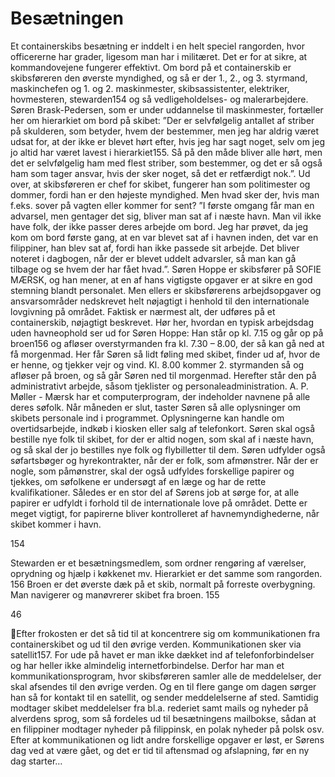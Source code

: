# Besætningen

Et containerskibs besætning er inddelt i en helt speciel rangorden, hvor officererne har grader, ligesom man har i
militæret. Det er for at sikre, at kommandovejene fungerer effektivt.
Om bord på et containerskib er skibsføreren den øverste
myndighed, og så er der 1., 2., og 3. styrmand, maskinchefen
og 1. og 2. maskinmester, skibsassistenter, elektriker,
hovmesteren, stewarden154 og så vedligeholdelses- og
malerarbejdere. Søren Brask-Pedersen, som er under
uddannelse til maskinmester, fortæller her om hierarkiet om
bord på skibet:
”Der er selvfølgelig antallet af striber på skulderen, som
betyder, hvem der bestemmer, men jeg har aldrig været
udsat for, at der ikke er blevet hørt efter, hvis jeg har sagt
noget, selv om jeg jo altid har været lavest i hierarkiet155. Så
på den måde bliver alle hørt, men det er selvfølgelig ham
med flest striber, som bestemmer, og det er så også ham som
tager ansvar, hvis der sker noget, så det er retfærdigt nok.”.
Ud over, at skibsføreren er chef for skibet, fungerer han som
politimester og dommer, fordi han er den højeste myndighed. Men hvad sker der, hvis man f.eks. sover på vagten eller
kommer for sent?
”I første omgang får man en advarsel, men gentager det sig, bliver man sat af i næste havn. Man vil ikke have folk, der
ikke passer deres arbejde om bord. Jeg har prøvet, da jeg kom om bord første gang, at en var blevet sat af i havnen
inden, det var en filippiner, han blev sat af, fordi han ikke passede sit arbejde. Det bliver noteret i dagbogen, når der er
blevet uddelt advarsler, så man kan gå tilbage og se hvem der har fået hvad.”.
Søren Hoppe er skibsfører på SOFIE MÆRSK, og han mener, at en af hans vigtigste opgaver er at sikre en god stemning
blandt personalet. Men ellers er skibsførerens arbejdsopgaver og ansvarsområder nedskrevet helt nøjagtigt i henhold til
den internationale lovgivning på området. Faktisk er nærmest alt, der udføres på et containerskib, nøjagtigt beskrevet.
Hør her, hvordan en typisk arbejdsdag uden havneophold ser ud for Søren Hoppe: Han står op kl. 7.15 og går op på
broen156 og afløser overstyrmanden fra kl. 7.30 – 8.00, der så kan gå ned at få morgenmad. Her får Søren så lidt føling
med skibet, finder ud af, hvor de er henne, og tjekker vejr og vind. Kl. 8.00 kommer 2. styrmanden så og afløser på
broen, og så går Søren ned til morgenmad.
Herefter står den på administrativt arbejde, såsom tjeklister og personaleadministration. A. P. Møller - Mærsk har et
computerprogram, der indeholder navnene på alle deres søfolk. Når måneden er slut, taster Søren så alle oplysninger om
skibets personale ind i programmet. Oplysningerne kan handle om overtidsarbejde, indkøb i kiosken eller salg af
telefonkort.
Søren skal også bestille nye folk til skibet, for der er altid nogen, som skal af i næste havn, og så skal der jo bestilles nye
folk og flybilletter til dem. Søren udfylder også søfartsbøger og hyrekontrakter, når der er folk, som afmønstrer. Når der
er nogle, som påmønstrer, skal der også udfyldes forskellige papirer og tjekkes, om søfolkene er undersøgt af en læge
og har de rette kvalifikationer. Således er en stor del af Sørens job at sørge for, at alle papirer er udfyldt i forhold til de
internationale love på området. Dette er meget vigtigt, for papirerne bliver kontrolleret af havnemyndighederne, når
skibet kommer i havn.

154

Stewarden er et besætningsmedlem, som ordner rengøring af værelser, oprydning og hjælp i køkkenet mv.
Hierarkiet er det samme som rangorden.
156
Broen er det øverste dæk på et skib, normalt på forreste overbygning. Man navigerer og manøvrerer skibet fra
broen.
155

46

Efter frokosten er det så tid til at koncentrere sig om
kommunikationen fra containerskibet og ud til den øvrige
verden. Kommunikationen sker via satellit157. For ude på
havet er man ikke dækket ind af telefonforbindelser og har
heller ikke almindelig internetforbindelse.
Derfor har man et kommunikationsprogram, hvor
skibsføreren samler alle de meddelelser, der skal afsendes
til den øvrige verden. Og en til flere gange om dagen
sørger han så for kontakt til en satellit, og sender
meddelelserne af sted. Samtidig modtager skibet
meddelelser fra bl.a. rederiet samt mails og nyheder på
alverdens sprog, som så fordeles ud til besætningens
mailbokse, sådan at en filippiner modtager nyheder på filippinsk, en polak nyheder på polsk osv.
Efter at kommunikationen og lidt andre forskellige opgaver er løst, er Sørens dag ved at være gået, og det er tid til
aftensmad og afslapning, før en ny dag starter…

